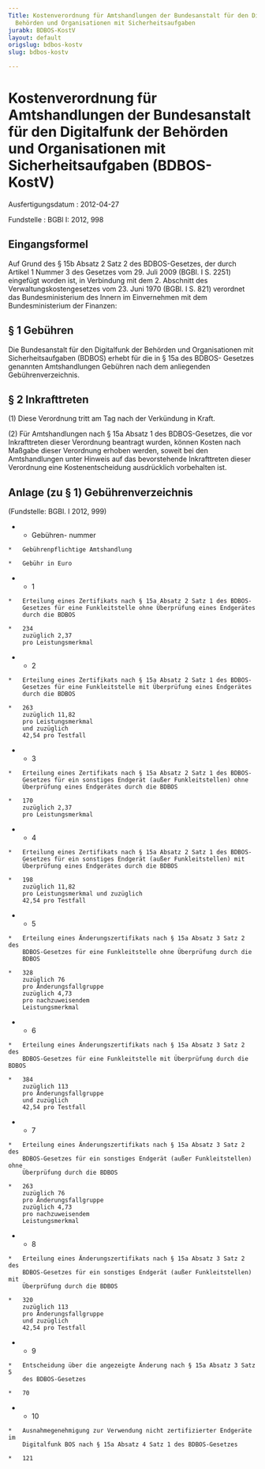 ```yaml
---
Title: Kostenverordnung für Amtshandlungen der Bundesanstalt für den Digitalfunk der
  Behörden und Organisationen mit Sicherheitsaufgaben
jurabk: BDBOS-KostV
layout: default
origslug: bdbos-kostv
slug: bdbos-kostv

---
```


# Kostenverordnung für Amtshandlungen der Bundesanstalt für den Digitalfunk der Behörden und Organisationen mit Sicherheitsaufgaben (BDBOS-KostV)

Ausfertigungsdatum
:   2012-04-27

Fundstelle
:   BGBl I: 2012, 998

## Eingangsformel

Auf Grund des § 15b Absatz 2 Satz 2 des BDBOS-Gesetzes, der durch
Artikel 1 Nummer 3 des Gesetzes vom 29. Juli 2009 (BGBl. I S. 2251)
eingefügt worden ist, in Verbindung mit dem 2. Abschnitt des
Verwaltungskostengesetzes vom 23. Juni 1970 (BGBl. I S. 821) verordnet
das Bundesministerium des Innern im Einvernehmen mit dem
Bundesministerium der Finanzen:

## § 1 Gebühren

Die Bundesanstalt für den Digitalfunk der Behörden und Organisationen
mit Sicherheitsaufgaben (BDBOS) erhebt für die in § 15a des BDBOS-
Gesetzes genannten Amtshandlungen Gebühren nach dem anliegenden
Gebührenverzeichnis.

## § 2 Inkrafttreten

(1) Diese Verordnung tritt am Tag nach der Verkündung in Kraft.

(2) Für Amtshandlungen nach § 15a Absatz 1 des BDBOS-Gesetzes, die vor
Inkrafttreten dieser Verordnung beantragt wurden, können Kosten nach
Maßgabe dieser Verordnung erhoben werden, soweit bei den
Amtshandlungen unter Hinweis auf das bevorstehende Inkrafttreten
dieser Verordnung eine Kostenentscheidung ausdrücklich vorbehalten
ist.

## Anlage (zu § 1) Gebührenverzeichnis

(Fundstelle: BGBl. I 2012, 999)


*    *   Gebühren-
        nummer

    *   Gebührenpflichtige Amtshandlung

    *   Gebühr in Euro


*    *   1

    *   Erteilung eines Zertifikats nach § 15a Absatz 2 Satz 1 des BDBOS-
        Gesetzes für eine Funkleitstelle ohne Überprüfung eines Endgerätes
        durch die BDBOS

    *   234
        zuzüglich 2,37
        pro Leistungsmerkmal


*    *   2

    *   Erteilung eines Zertifikats nach § 15a Absatz 2 Satz 1 des BDBOS-
        Gesetzes für eine Funkleitstelle mit Überprüfung eines Endgerätes
        durch die BDBOS

    *   263
        zuzüglich 11,82
        pro Leistungsmerkmal
        und zuzüglich
        42,54 pro Testfall


*    *   3

    *   Erteilung eines Zertifikats nach § 15a Absatz 2 Satz 1 des BDBOS-
        Gesetzes für ein sonstiges Endgerät (außer Funkleitstellen) ohne
        Überprüfung eines Endgerätes durch die BDBOS

    *   170
        zuzüglich 2,37
        pro Leistungsmerkmal


*    *   4

    *   Erteilung eines Zertifikats nach § 15a Absatz 2 Satz 1 des BDBOS-
        Gesetzes für ein sonstiges Endgerät (außer Funkleitstellen) mit
        Überprüfung eines Endgerätes durch die BDBOS

    *   198
        zuzüglich 11,82
        pro Leistungsmerkmal und zuzüglich
        42,54 pro Testfall


*    *   5

    *   Erteilung eines Änderungszertifikats nach § 15a Absatz 3 Satz 2 des
        BDBOS-Gesetzes für eine Funkleitstelle ohne Überprüfung durch die
        BDBOS

    *   328
        zuzüglich 76
        pro Änderungsfallgruppe
        zuzüglich 4,73
        pro nachzuweisendem
        Leistungsmerkmal


*    *   6

    *   Erteilung eines Änderungszertifikats nach § 15a Absatz 3 Satz 2 des
        BDBOS-Gesetzes für eine Funkleitstelle mit Überprüfung durch die BDBOS

    *   384
        zuzüglich 113
        pro Änderungsfallgruppe
        und zuzüglich
        42,54 pro Testfall


*    *   7

    *   Erteilung eines Änderungszertifikats nach § 15a Absatz 3 Satz 2 des
        BDBOS-Gesetzes für ein sonstiges Endgerät (außer Funkleitstellen) ohne
        Überprüfung durch die BDBOS

    *   263
        zuzüglich 76
        pro Änderungsfallgruppe
        zuzüglich 4,73
        pro nachzuweisendem
        Leistungsmerkmal


*    *   8

    *   Erteilung eines Änderungszertifikats nach § 15a Absatz 3 Satz 2 des
        BDBOS-Gesetzes für ein sonstiges Endgerät (außer Funkleitstellen) mit
        Überprüfung durch die BDBOS

    *   320
        zuzüglich 113
        pro Änderungsfallgruppe
        und zuzüglich
        42,54 pro Testfall


*    *   9

    *   Entscheidung über die angezeigte Änderung nach § 15a Absatz 3 Satz 5
        des BDBOS-Gesetzes

    *   70


*    *   10

    *   Ausnahmegenehmigung zur Verwendung nicht zertifizierter Endgeräte im
        Digitalfunk BOS nach § 15a Absatz 4 Satz 1 des BDBOS-Gesetzes

    *   121



